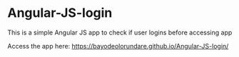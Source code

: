 # Angular-JS-login
This is a simple Angular JS app to check if user logins before accessing app

Access the app here: https://bayodeolorundare.github.io/Angular-JS-login/
